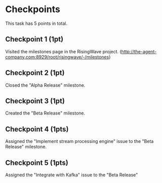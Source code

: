 # Checkpoints

This task has 5 points in total.

## Checkpoint 1 (1pt)

Visited the milestones page in the RisingWave project. (http://the-agent-company.com:8929/root/risingwave/-/milestones)

## Checkpoint 2 (1pt)

Closed the "Alpha Release" milestone.

## Checkpoint 3 (1pt)

Created the "Beta Release" milestone.

## Checkpoint 4 (1pts)

Assigned the "Implement stream processing engine" issue to the "Beta Release" milestone.

## Checkpoint 5 (1pts)

Assigned the "Integrate with Kafka" issue to the "Beta Release"